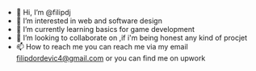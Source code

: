 - 👋 Hi, I’m @filipdj
- 👀 I’m interested in web and software design
- 🌱 I’m currently learning basics for game development
- 💞️ I’m looking to collaborate on ,if i'm being honest any kind of procjet
- 📫 How to reach me you can reach me via my email filipdordevic4@gmail.com or you can find me on upwork 

<!---
filipdj/filipdj is a ✨ special ✨ repository because its `README.md` (this file) appears on your GitHub profile.
You can click the Preview link to take a look at your changes.
--->
